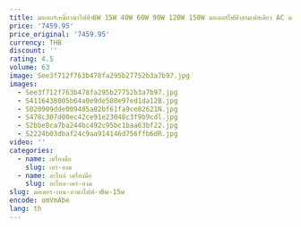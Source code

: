 ```yaml
---
title: มอเตอร์เหนี่ยวนำไฟฟ้า6W 15W 40W 60W 90W 120W 150W มอเตอร์ไฟฟ้าสามเฟสเดียว AC มอเตอร์เหนี่ยวนำขนาดเล็ก120W
price: '7459.95'
price_original: '7459.95'
currency: THB
discount: ''
rating: 4.5
volume: 63
image: See3f712f763b478fa295b27752b3a7b97.jpg
images:
  - See3f712f763b478fa295b27752b3a7b97.jpg
  - S4116438005b64a0e9de508e97ed1da12B.jpg
  - S020909dde009485a82bf61fa9ce82621N.jpg
  - S478c307d00ec42ce91e23048c3f9b9cdl.jpg
  - S2bbe8ca7ba244bc492c95bc1baa63bf22.jpg
  - S2224b03dbaf24c9aa914146d756ffb6dR.jpg
video: ''
categories:
  - name: เครื่องมือ
    slug: เคร-องม
  - name: อะไหล่ เครื่องมือ
    slug: อะไหล-เคร-องม
slug: มอเตอร-เหน-ยวนำไฟฟ-า6w-15w
encode: omVmAbe
lang: th
---
```

  